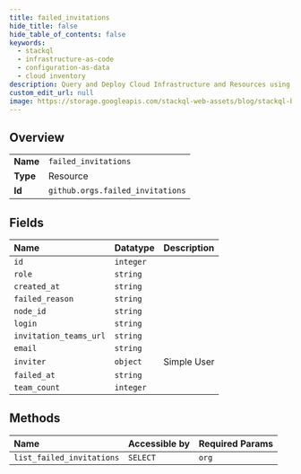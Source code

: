 ```yaml
---
title: failed_invitations
hide_title: false
hide_table_of_contents: false
keywords:
  - stackql
  - infrastructure-as-code
  - configuration-as-data
  - cloud inventory
description: Query and Deploy Cloud Infrastructure and Resources using SQL
custom_edit_url: null
image: https://storage.googleapis.com/stackql-web-assets/blog/stackql-blog-post-featured-image.png
---
```

  
    

## Overview
<table><tbody>
<tr><td><b>Name</b></td><td><code>failed_invitations</code></td></tr>
<tr><td><b>Type</b></td><td>Resource</td></tr>
<tr><td><b>Id</b></td><td><code>github.orgs.failed_invitations</code></td></tr>
</tbody></table>

## Fields
| Name | Datatype | Description |
|:-----|:---------|:------------|
| `id` | `integer` |  |
| `role` | `string` |  |
| `created_at` | `string` |  |
| `failed_reason` | `string` |  |
| `node_id` | `string` |  |
| `login` | `string` |  |
| `invitation_teams_url` | `string` |  |
| `email` | `string` |  |
| `inviter` | `object` | Simple User |
| `failed_at` | `string` |  |
| `team_count` | `integer` |  |
## Methods
| Name | Accessible by | Required Params |
|:-----|:--------------|:----------------|
| `list_failed_invitations` | `SELECT` | `org` |
